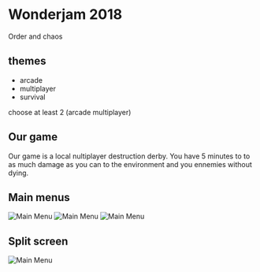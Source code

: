 # Wonderjam 2018
Order and chaos

## themes
- arcade
- multiplayer
- survival

choose at least 2 (arcade multiplayer)

## Our game
Our game is a local nultiplayer destruction derby. You have 5 minutes to to as much damage as you can to the environment and you ennemies without dying.

## Main menus
![Main Menu](Screenshots/Menu.png)
![Main Menu](Screenshots/1v1Menu.png)
![Main Menu](Screenshots/2v2Menu.png)

## Split screen
![Main Menu](Screenshots/2v2Mode.png)
